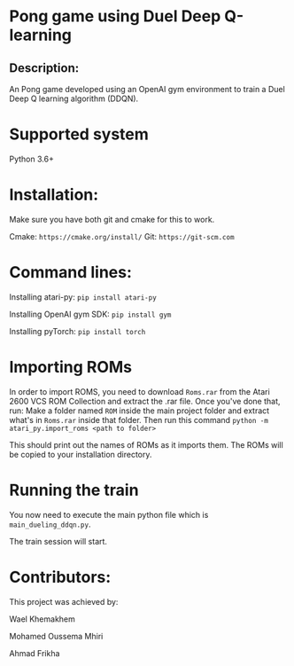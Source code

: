 # Pong game using Duel Deep Q-learning

## Description:

An Pong game developed using an OpenAI gym environment to train a Duel Deep Q learning algorithm (DDQN).

# Supported system

Python 3.6+

# Installation:

Make sure you have both git and cmake for this to work.

Cmake: ```https://cmake.org/install/```
Git: ```https://git-scm.com```

# Command lines:

Installing atari-py: ```pip install atari-py```

Installing OpenAI gym SDK: ```pip install gym```

Installing pyTorch: ```pip install torch```

# Importing ROMs

In order to import ROMS, you need to download ```Roms.rar``` from the Atari 2600 VCS ROM Collection and extract the .rar file. Once you've done that, run:
Make a folder named ```ROM``` inside the main project folder and extract what's in ```Roms.rar``` inside that folder.
Then run this command
```python -m atari_py.import_roms <path to folder>```

This should print out the names of ROMs as it imports them. The ROMs will be copied to your installation directory.

# Running the train

You now need to execute the main python file which is ```main_dueling_ddqn.py```.

The train session will start.

# Contributors:

This project was achieved by:

Wael Khemakhem

Mohamed Oussema Mhiri

Ahmad Frikha
